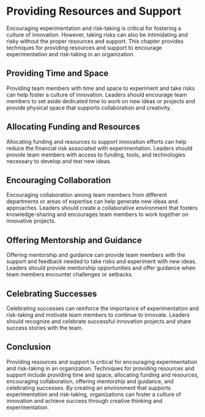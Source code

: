 # Providing Resources and Support

Encouraging experimentation and risk-taking is critical for fostering a culture of innovation. However, taking risks can also be intimidating and risky without the proper resources and support. This chapter provides techniques for providing resources and support to encourage experimentation and risk-taking in an organization.

Providing Time and Space
------------------------

Providing team members with time and space to experiment and take risks can help foster a culture of innovation. Leaders should encourage team members to set aside dedicated time to work on new ideas or projects and provide physical space that supports collaboration and creativity.

Allocating Funding and Resources
--------------------------------

Allocating funding and resources to support innovation efforts can help reduce the financial risk associated with experimentation. Leaders should provide team members with access to funding, tools, and technologies necessary to develop and test new ideas.

Encouraging Collaboration
-------------------------

Encouraging collaboration among team members from different departments or areas of expertise can help generate new ideas and approaches. Leaders should create a collaborative environment that fosters knowledge-sharing and encourages team members to work together on innovative projects.

Offering Mentorship and Guidance
--------------------------------

Offering mentorship and guidance can provide team members with the support and feedback needed to take risks and experiment with new ideas. Leaders should provide mentorship opportunities and offer guidance when team members encounter challenges or setbacks.

Celebrating Successes
---------------------

Celebrating successes can reinforce the importance of experimentation and risk-taking and motivate team members to continue to innovate. Leaders should recognize and celebrate successful innovation projects and share success stories with the team.

Conclusion
----------

Providing resources and support is critical for encouraging experimentation and risk-taking in an organization. Techniques for providing resources and support include providing time and space, allocating funding and resources, encouraging collaboration, offering mentorship and guidance, and celebrating successes. By creating an environment that supports experimentation and risk-taking, organizations can foster a culture of innovation and achieve success through creative thinking and experimentation.
